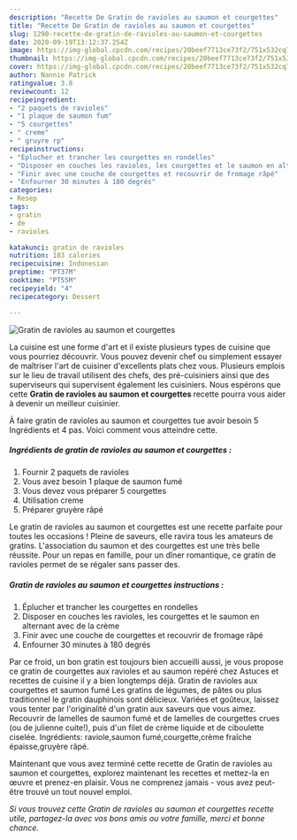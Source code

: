 ```yaml
---
description: "Recette De Gratin de ravioles au saumon et courgettes"
title: "Recette De Gratin de ravioles au saumon et courgettes"
slug: 1290-recette-de-gratin-de-ravioles-au-saumon-et-courgettes
date: 2020-09-19T13:12:37.254Z
image: https://img-global.cpcdn.com/recipes/20beef7713ce73f2/751x532cq70/gratin-de-ravioles-au-saumon-et-courgettes-photo-principale-de-la-recette.jpg
thumbnail: https://img-global.cpcdn.com/recipes/20beef7713ce73f2/751x532cq70/gratin-de-ravioles-au-saumon-et-courgettes-photo-principale-de-la-recette.jpg
cover: https://img-global.cpcdn.com/recipes/20beef7713ce73f2/751x532cq70/gratin-de-ravioles-au-saumon-et-courgettes-photo-principale-de-la-recette.jpg
author: Nannie Patrick
ratingvalue: 3.8
reviewcount: 12
recipeingredient:
- "2 paquets de ravioles"
- "1 plaque de saumon fum"
- "5 courgettes"
- " creme"
- " gruyre rp"
recipeinstructions:
- "Éplucher et trancher les courgettes en rondelles"
- "Disposer en couches les ravioles, les courgettes et le saumon en alternant avec de la crème"
- "Finir avec une couche de courgettes et recouvrir de fromage râpé"
- "Enfourner 30 minutes à 180 degrés"
categories:
- Resep
tags:
- gratin
- de
- ravioles

katakunci: gratin de ravioles 
nutrition: 183 calories
recipecuisine: Indonesian
preptime: "PT37M"
cooktime: "PT55M"
recipeyield: "4"
recipecategory: Dessert

---
```



![Gratin de ravioles au saumon et courgettes](https://img-global.cpcdn.com/recipes/20beef7713ce73f2/751x532cq70/gratin-de-ravioles-au-saumon-et-courgettes-photo-principale-de-la-recette.jpg)

La cuisine est une forme d'art et il existe plusieurs types de cuisine que vous pourriez découvrir. Vous pouvez devenir chef ou simplement essayer de maîtriser l'art de cuisiner d'excellents plats chez vous. Plusieurs emplois sur le lieu de travail utilisent des chefs, des pré-cuisiniers ainsi que des superviseurs qui supervisent également les cuisiniers. Nous espérons que cette <strong> Gratin de ravioles au saumon et courgettes </strong> recette pourra vous aider à devenir un meilleur cuisinier.

<!--inarticleads1-->

À faire gratin de ravioles au saumon et courgettes tue avoir besoin 5 Ingrédients et 4 pas. Voici comment vous atteindre cette.

##### Ingrédients de gratin de ravioles au saumon et courgettes :

1. Fournir 2 paquets de ravioles
1. Vous avez besoin 1 plaque de saumon fumé
1. Vous devez vous préparer 5 courgettes
1. Utilisation  creme
1. Préparer  gruyère râpé


Le gratin de ravioles au saumon et courgettes est une recette parfaite pour toutes les occasions ! Pleine de saveurs, elle ravira tous les amateurs de gratins. L&#39;association du saumon et des courgettes est une très belle réussite. Pour un repas en famille, pour un dîner romantique, ce gratin de ravioles permet de se régaler sans passer des. 

<!--inarticleads2-->

##### Gratin de ravioles au saumon et courgettes instructions :

1. Éplucher et trancher les courgettes en rondelles
1. Disposer en couches les ravioles, les courgettes et le saumon en alternant avec de la crème
1. Finir avec une couche de courgettes et recouvrir de fromage râpé
1. Enfourner 30 minutes à 180 degrés


Par ce froid, un bon gratin est toujours bien accueilli aussi, je vous propose ce gratin de courgettes aux ravioles et au saumon repéré chez Astuces et recettes de cuisine il y a bien longtemps déjà. Gratin de ravioles aux courgettes et saumon fumé Les gratins de légumes, de pâtes ou plus traditionnel le gratin dauphinois sont délicieux. Variées et goûteux, laissez vous tenter par l&#39;originalité d&#39;un gratin aux saveurs que vous aimez. Recouvrir de lamelles de saumon fumé et de lamelles de courgettes crues (ou de julienne cuite!), puis d&#39;un filet de crème liquide et de ciboulette ciselée. Ingrédients: raviole,saumon fumé,courgette,crème fraîche épaisse,gruyère râpé. 

<!--inarticleads1-->

<p>
Maintenant que vous avez terminé cette recette de Gratin de ravioles au saumon et courgettes, explorez maintenant les recettes et mettez-la en œuvre et prenez-en plaisir. Vous ne comprenez jamais - vous avez peut-être trouvé un tout nouvel emploi.
</p>

<p>
<i>Si vous trouvez cette Gratin de ravioles au saumon et courgettes recette utile, partagez-la avec vos bons amis ou votre famille, merci et bonne chance.</i>
</p>
